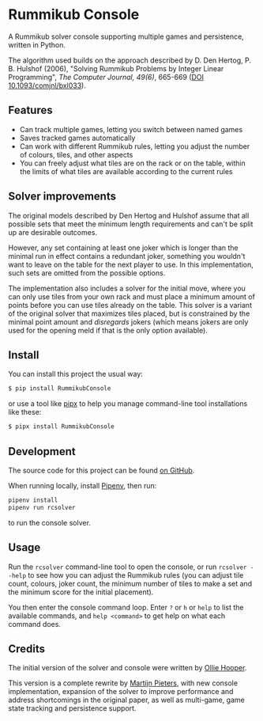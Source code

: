 # Rummikub Console

A Rummikub solver console supporting multiple games and persistence, written in Python. 

The algorithm used builds on the approach described by D. Den Hertog, P. B. Hulshof (2006), "Solving Rummikub Problems by Integer Linear Programming", *The Computer Journal, 49(6)*, 665-669 ([DOI 10.1093/comjnl/bxl033](https://doi.org/10.1093/comjnl/bxl033)).

## Features

- Can track multiple games, letting you switch between named games
- Saves tracked games automatically
- Can work with different Rummikub rules, letting you adjust the number of colours, tiles, and other aspects
- You can freely adjust what tiles are on the rack or on the table, within the limits of what tiles are available according to the current rules

## Solver improvements

The original models described by Den Hertog and Hulshof assume that all possible sets that meet the minimum length requirements and can't be split up are desirable outcomes.

However, any set containing at least one joker which is longer than the minimal run in effect contains a redundant joker, something you wouldn't want to leave on the table for the next player to use. In this implementation, such sets are omitted from
the possible options.

The implementation also includes a solver for the initial move, where you can only
use tiles from your own rack and must place a minimum amount of points before you
can use tiles already on the table. This solver is a variant of the original solver
that maximizes tiles placed, but is constrained by the minimal point amount and
_disregards_ jokers (which means jokers are only used for the opening meld if that is the only option available).

## Install

You can install this project the usual way:

```sh
$ pip install RummikubConsole
```

or use a tool like [pipx][] to help you manage command-line tool installations like these:

```sh
$ pipx install RummikubConsole 
```

## Development

The source code for this project can be found [on GitHub][gh].

When running locally, install [Pipenv], then run:

```bash
pipenv install
pipenv run rcsolver
```

to run the console solver.

## Usage

Run the `rcsolver` command-line tool to open the console, or run `rcsolver --help` to see how you can adjust the Rummikub rules (you can adjust tile count, colours, joker count, the minimum number of tiles to make a set and the minimum score for the initial placement).

You then enter the console command loop. Enter `?` or `h` or `help` to list the available commands, and `help <command>` to get help on what each command does.

## Credits

The initial version of the solver and console were written by [Ollie Hooper][oh].

This version is a complete rewrite by [Martijn Pieters][mp], with new console implementation, expansion of the solver to improve performance and address shortcomings in the original paper, as well as multi-game, game state tracking and persistence support. 

[pipx]: https://pipxproject.github.io/
[Pipenv]: https://pipenv.readthedocs.io/
[gh]: https://github.com/Ollie-Hooper/RummikubSolver
[oh]: https://github.com/Ollie-Hooper
[mp]: https://www.zopatista.com
